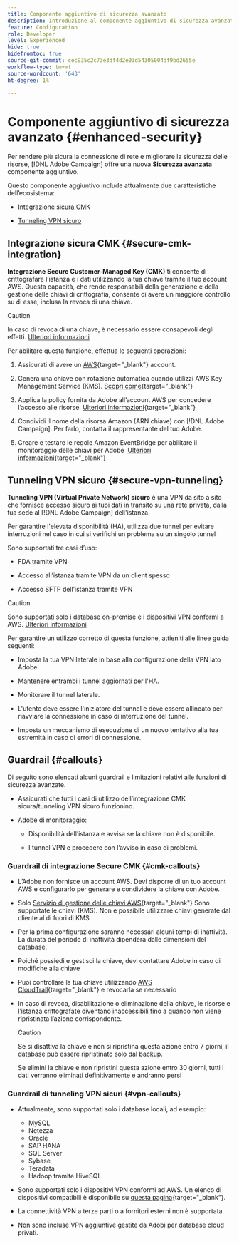 ```yaml
---
title: Componente aggiuntivo di sicurezza avanzato
description: Introduzione al componente aggiuntivo di sicurezza avanzato di Campaign
feature: Configuration
role: Developer
level: Experienced
hide: true
hidefromtoc: true
source-git-commit: cec935c2c73e3df4d2e03d54305004df9bd2655e
workflow-type: tm+mt
source-wordcount: '643'
ht-degree: 1%

---
```



# Componente aggiuntivo di sicurezza avanzato {#enhanced-security}

Per rendere più sicura la connessione di rete e migliorare la sicurezza delle risorse, [!DNL Adobe Campaign] offre una nuova **Sicurezza avanzata** componente aggiuntivo.

Questo componente aggiuntivo include attualmente due caratteristiche dell’ecosistema:

* [Integrazione sicura CMK](#secure-cmk-integration)

* [Tunneling VPN sicuro](#secure-vpn-tunneling)

## Integrazione sicura CMK {#secure-cmk-integration}

**Integrazione Secure Customer-Managed Key (CMK)** ti consente di crittografare l’istanza e i dati utilizzando la tua chiave tramite il tuo account AWS<!--instead of Adobe-owned keys-->. Questa capacità, che rende responsabili della generazione e della gestione delle chiavi di crittografia, consente di avere un maggiore controllo su di esse, inclusa la revoca di una chiave.

>[!CAUTION]
>
>In caso di revoca di una chiave, è necessario essere consapevoli degli effetti. [Ulteriori informazioni](#cmk-callouts)

Per abilitare questa funzione, effettua le seguenti operazioni:

1. Assicurati di avere un [AWS](https://aws.amazon.com/){target="_blank"} account.

1. Genera una chiave con rotazione automatica quando utilizzi AWS Key Management Service (KMS). [Scopri come](https://docs.aws.amazon.com/kms/latest/developerguide/create-keys.html){target="_blank"}

1. Applica la policy fornita da Adobe all’account AWS per concedere l’accesso alle risorse. [Ulteriori informazioni](https://docs.aws.amazon.com/kms/latest/developerguide/key-policy-services.html){target="_blank"} <!--link TBC-->

1. Condividi il nome della risorsa Amazon (ARN chiave) con [!DNL Adobe Campaign]. Per farlo, contatta il rappresentante del tuo Adobe. <!--or Adobe transition manager?-->

1. Creare e testare le regole Amazon EventBridge per abilitare il monitoraggio delle chiavi per Adobe &#x200B; [Ulteriori informazioni](https://docs.aws.amazon.com/eventbridge/latest/userguide/eb-rules.html){target="_blank"}

## Tunneling VPN sicuro {#secure-vpn-tunneling}

**Tunneling VPN (Virtual Private Network) sicuro** è una VPN da sito a sito che fornisce accesso sicuro ai tuoi dati in transito su una rete privata, dalla tua sede al [!DNL Adobe Campaign] dell&#39;istanza.

<!--As it connects two networks together, it is a site-to-site VPN.-->

Per garantire l&#39;elevata disponibilità (HA), utilizza due tunnel per evitare interruzioni nel caso in cui si verifichi un problema su un singolo tunnel

Sono supportati tre casi d’uso:

* FDA tramite VPN<!--to access your on-premise database from the Campaign instance over VPN-->

* Accesso all’istanza tramite VPN da un client spesso

* Accesso SFTP dell’istanza tramite VPN

>[!CAUTION]
>
>Sono supportati solo i database on-premise e i dispositivi VPN conformi a AWS. [Ulteriori informazioni](#vpn-callouts)

Per garantire un utilizzo corretto di questa funzione, attieniti alle linee guida seguenti:

* Imposta la tua VPN laterale in base alla configurazione della VPN lato Adobe.

* Mantenere entrambi i tunnel aggiornati per l&#39;HA.

* Monitorare il tunnel laterale.

* L&#39;utente deve essere l&#39;iniziatore del tunnel e deve essere allineato per riavviare la connessione in caso di interruzione del tunnel.

* Imposta un meccanismo di esecuzione di un nuovo tentativo alla tua estremità in caso di errori di connessione.

## Guardrail {#callouts}

Di seguito sono elencati alcuni guardrail e limitazioni relativi alle funzioni di sicurezza avanzate.

* Assicurati che tutti i casi di utilizzo dell’integrazione CMK sicura/tunneling VPN sicuro funzionino.

<!--* Adobe shall reach out to you or your technical team if any issue is found on your side.

* Currently, when using Enhanced security features, any communication with Adobe must be performed manually via email.-->

* Adobe di monitoraggio:

   * Disponibilità dell’istanza e avvisa se la chiave non è disponibile.

   * I tunnel VPN e procedere con l’avviso in caso di problemi.

### Guardrail di integrazione Secure CMK {#cmk-callouts}

* L’Adobe non fornisce un account AWS. Devi disporre di un tuo account AWS e configurarlo per generare e condividere la chiave con Adobe.

* Solo [Servizio di gestione delle chiavi AWS](https://docs.aws.amazon.com/kms/latest/developerguide/overview.html){target="_blank"} Sono supportate le chiavi (KMS). Non è possibile utilizzare chiavi generate dal cliente al di fuori di KMS&#x200B;

* Per la prima configurazione saranno necessari alcuni tempi di inattività. &#x200B;La durata del periodo di inattività dipenderà dalle dimensioni del database.

* Poiché possiedi e gestisci la chiave, devi contattare Adobe in caso di modifiche alla chiave&#x200B;

* Puoi controllare la tua chiave utilizzando [AWS CloudTrail](https://docs.aws.amazon.com/awscloudtrail/latest/userguide/cloudtrail-user-guide.html){target="_blank"} e revocarla se necessario&#x200B;

* In caso di revoca, disabilitazione o eliminazione della chiave, le risorse e l’istanza crittografate diventano inaccessibili fino a quando non viene ripristinata l’azione corrispondente.

  >[!CAUTION]
  >
  >Se si disattiva la chiave e non si ripristina questa azione entro 7 giorni, il database può essere ripristinato solo dal backup.
  >
  >Se elimini la chiave e non ripristini questa azione entro 30 giorni, tutti i dati verranno eliminati definitivamente e andranno persi&#x200B;

### Guardrail di tunneling VPN sicuri {#vpn-callouts}

* Attualmente, sono supportati solo i database locali, ad esempio<!--Richa to check the list with PM-->:

   * MySQL
   * Netezza 
   * Oracle 
   * SAP HANA 
   * SQL Server 
   * Sybase 
   * Teradata 
   * Hadoop tramite HiveSQL

* Sono supportati solo i dispositivi VPN conformi ad AWS. Un elenco di dispositivi compatibili è disponibile su [questa pagina](https://docs.aws.amazon.com/vpn/latest/s2svpn/your-cgw.html#example-configuration-files){target="_blank"}<!--check which list should be communicated-->.

* La connettività VPN a terze parti o a fornitori esterni non è supportata.

* Non sono incluse VPN aggiuntive gestite da Adobi per database cloud privati.
